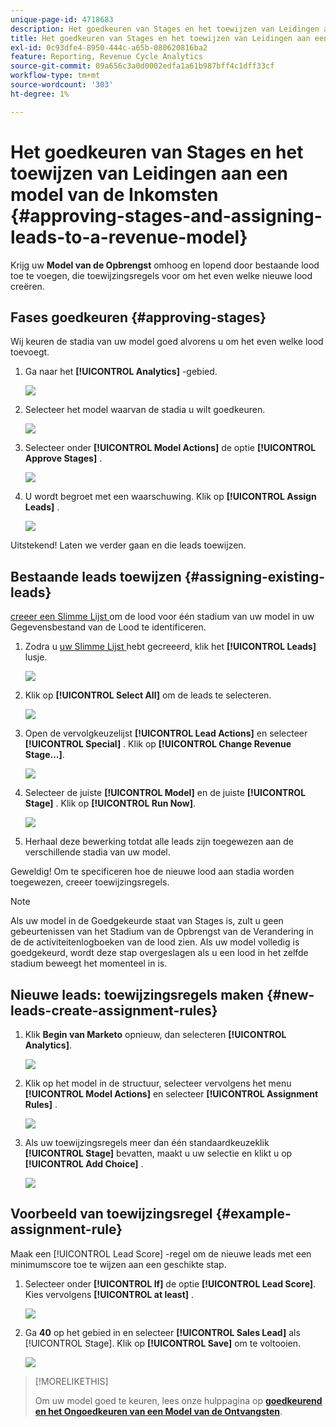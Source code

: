 ```yaml
---
unique-page-id: 4718683
description: Het goedkeuren van Stages en het toewijzen van Leidingen aan een Model van de Inkomsten - de Documenten van Marketo - de Documentatie van het Product
title: Het goedkeuren van Stages en het toewijzen van Leidingen aan een model van de Inkomsten
exl-id: 0c93dfe4-8950-444c-a65b-080620816ba2
feature: Reporting, Revenue Cycle Analytics
source-git-commit: 09a656c3a0d0002edfa1a61b987bff4c1dff33cf
workflow-type: tm+mt
source-wordcount: '303'
ht-degree: 1%

---
```


# Het goedkeuren van Stages en het toewijzen van Leidingen aan een model van de Inkomsten {#approving-stages-and-assigning-leads-to-a-revenue-model}

Krijg uw **Model van de Opbrengst** omhoog en lopend door bestaande lood toe te voegen, die toewijzingsregels voor om het even welke nieuwe lood creëren.

## Fases goedkeuren {#approving-stages}

Wij keuren de stadia van uw model goed alvorens u om het even welke lood toevoegt.

1. Ga naar het **[!UICONTROL Analytics]** -gebied.

   ![](assets/image2015-4-28-17-3a8-3a8.png)

1. Selecteer het model waarvan de stadia u wilt goedkeuren.

   ![](assets/image2015-4-28-17-3a10-3a3.png)

1. Selecteer onder **[!UICONTROL Model Actions]** de optie **[!UICONTROL Approve Stages]** .

   ![](assets/image2015-4-28-17-3a12-3a37.png)

1. U wordt begroet met een waarschuwing. Klik op **[!UICONTROL Assign Leads]** .

   ![](assets/image2015-4-28-17-3a5-3a39.png)

Uitstekend! Laten we verder gaan en die leads toewijzen.

## Bestaande leads toewijzen {#assigning-existing-leads}

[ creeer een Slimme Lijst ](/help/marketo/product-docs/core-marketo-concepts/smart-lists-and-static-lists/creating-a-smart-list/create-a-smart-list.md) om de lood voor één stadium van uw model in uw Gegevensbestand van de Lood te identificeren.

1. Zodra u [ uw Slimme Lijst ](/help/marketo/product-docs/core-marketo-concepts/smart-lists-and-static-lists/creating-a-smart-list/create-a-smart-list.md) hebt gecreeerd, klik het **[!UICONTROL Leads]** lusje.

   ![](assets/image2015-4-29-11-3a37-3a30.png)

1. Klik op **[!UICONTROL Select All]** om de leads te selecteren.

   ![](assets/image2015-4-29-11-3a39-3a39.png)

1. Open de vervolgkeuzelijst **[!UICONTROL Lead Actions]** en selecteer **[!UICONTROL Special]** . Klik op **[!UICONTROL Change Revenue Stage...]**.

   ![](assets/image2015-4-29-11-3a40-3a38.png)

1. Selecteer de juiste **[!UICONTROL Model]** en de juiste **[!UICONTROL Stage]** . Klik op **[!UICONTROL Run Now]**.

   ![](assets/image2015-4-29-11-3a43-3a41.png)

1. Herhaal deze bewerking totdat alle leads zijn toegewezen aan de verschillende stadia van uw model.

Geweldig! Om te specificeren hoe de nieuwe lood aan stadia worden toegewezen, creeer toewijzingsregels.

>[!NOTE]
>
>Als uw model in de Goedgekeurde staat van Stages is, zult u geen gebeurtenissen van het Stadium van de Opbrengst van de Verandering in de de activiteitenlogboeken van de lood zien. Als uw model volledig is goedgekeurd, wordt deze stap overgeslagen als u een lood in het zelfde stadium beweegt het momenteel in is.

## Nieuwe leads: toewijzingsregels maken  {#new-leads-create-assignment-rules}

1. Klik **Begin van Marketo** opnieuw, dan selecteren **[!UICONTROL Analytics]**.

   ![](assets/image2015-4-28-17-3a8-3a8.png)

1. Klik op het model in de structuur, selecteer vervolgens het menu **[!UICONTROL Model Actions]** en selecteer **[!UICONTROL Assignment Rules]** .

   ![](assets/image2015-4-29-11-3a52-3a17.png)

1. Als uw toewijzingsregels meer dan één standaardkeuzeklik **[!UICONTROL Stage]** bevatten, maakt u uw selectie en klikt u op **[!UICONTROL Add Choice]** .

   ![](assets/image2015-4-29-12-3a5-3a46.png)

## Voorbeeld van toewijzingsregel {#example-assignment-rule}

Maak een [!UICONTROL Lead Score] -regel om de nieuwe leads met een minimumscore toe te wijzen aan een geschikte stap.

1. Selecteer onder **[!UICONTROL If]** de optie **[!UICONTROL Lead Score]**. Kies vervolgens **[!UICONTROL at least]** .

   ![](assets/image2015-4-29-13-3a27-3a8.png)

1. Ga **40** op het gebied in en selecteer **[!UICONTROL Sales Lead]** als [!UICONTROL Stage]. Klik op **[!UICONTROL Save]** om te voltooien.

   ![](assets/image2015-4-29-14-3a4-3a23.png)

>[!MORELIKETHIS]
>
>Om uw model goed te keuren, lees onze hulppagina op **[goedkeurend en het Ongoedkeuren van een Model van de Ontvangsten](/help/marketo/product-docs/reporting/revenue-cycle-analytics/revenue-cycle-models/approve-unapprove-a-revenue-model.md)**.
